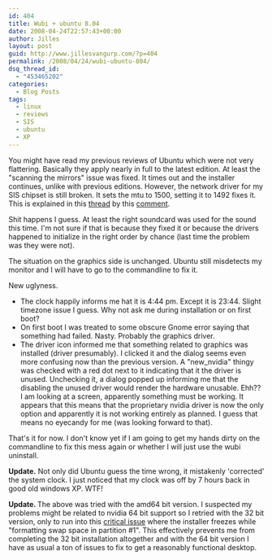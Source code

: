 ```yaml
---
id: 404
title: Wubi + ubuntu 8.04
date: 2008-04-24T22:57:43+00:00
author: Jilles
layout: post
guid: http://www.jillesvangurp.com/?p=404
permalink: /2008/04/24/wubi-ubuntu-804/
dsq_thread_id:
  - "453465202"
categories:
  - Blog Posts
tags:
  - linux
  - reviews
  - SIS
  - ubuntu
  - XP
---
```

You might have read my previous reviews of Ubuntu which were not very flattering. Basically they apply nearly in full to the latest edition. At least the "scanning the mirrors" issue was fixed. It times out and the installer continues, unlike with previous editions. However, the network driver for my SIS chipset is still broken. It sets the mtu to 1500, setting it to 1492 fixes it. This is explained in this [thread](http://ubuntuforums.org/showthread.php?t=395712) by this [comment](http://ubuntuforums.org/showpost.php?p=2670842&amp;postcount=6).

Shit happens I guess. At least the right soundcard was used for the sound this time. I'm not sure if that is because they fixed it or because the drivers happened to initialize in the right order by chance (last time the problem was they were not).

The situation on the graphics side is unchanged. Ubuntu still misdetects my monitor and I will have to go to the commandline to fix it.

New uglyness.
<ul>
	<li>The clock happily informs me hat it is 4:44 pm. Except it is 23:44. Slight timezone issue I guess. Why not ask me during installation or on first boot?</li>
	<li>On first boot I was treated to some obscure Gnome error saying that something had failed. Nasty. Probably the graphics driver.</li>
	<li>The driver icon informed me that something related to graphics was installed (driver presumably). I clicked it and the dialog seems even more confusing now than the previous version. A "new_nvidia" thingy was checked with a red dot next to it indicating that it the driver is unused. Unchecking it, a dialog popped up informing me that the disabling the unused driver would render the hardware unusable. Ehh?? I am looking at a screen, apparently something must be working. It appears that this means that the proprietary nvidia driver is now the only option and apparently it is not working entirely as planned. I guess that means no eyecandy for me (was looking forward to that).</li>
</ul>
That's it for now. I don't know yet if I am going to get my hands dirty on the commandline to fix this mess again or whether I will just use the wubi uninstall.

<strong>Update.</strong> Not only did Ubuntu guess the time wrong, it mistakenly 'corrected' the system clock. I just noticed that my clock was off by 7 hours back in good old windows XP. WTF!

<strong>Update. </strong>The above was tried with the amd64 bit version. I suspected my problems might be related to nvidia 64 bit support so I retried with the 32 bit version, only to run into this <a href="http://ubuntuforums.org/showthread.php?t=766320">critical issue</a> where the installer freezes while "formatting swap space in partition #1". This effectively prevents me from completing the 32 bit installation altogether and with the 64 bit version I have as usual a ton of issues to fix to get a reasonably functional desktop.